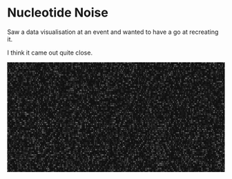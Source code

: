 # Nucleotide Noise

Saw a data visualisation at an event and wanted to have a go at recreating it.

I think it came out quite close.

![An example generated image](./dna_gen.png?raw=true "An example generated image")
